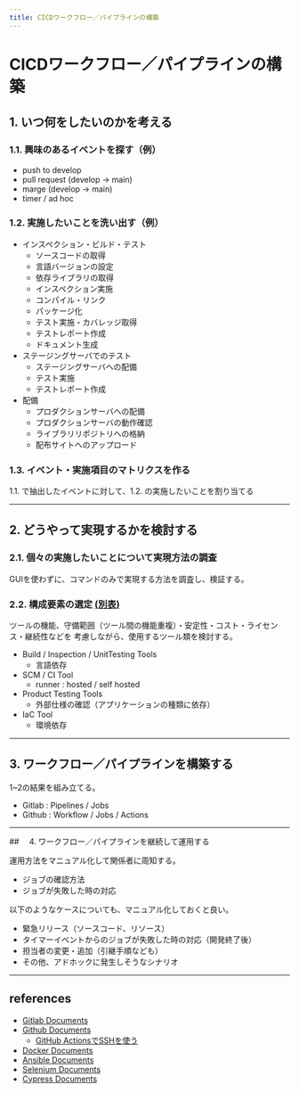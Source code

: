 ```yaml
---
title: CICDワークフロー／パイプラインの構築
---
```


# CICDワークフロー／パイプラインの構築

## 1. いつ何をしたいのかを考える

### 1.1. 興味のあるイベントを探す（例）
- push to develop
- pull request (develop -> main)
- marge (develop -> main)
- timer / ad hoc

### 1.2. 実施したいことを洗い出す（例）
- インスペクション・ビルド・テスト
    - ソースコードの取得
    - 言語バージョンの設定
    - 依存ライブラリの取得
    - インスペクション実施
    - コンパイル・リンク
    - パッケージ化
    - テスト実施・カバレッジ取得
    - テストレポート作成
    - ドキュメント生成
- ステージングサーバでのテスト
    - ステージングサーバへの配備
    - テスト実施
    - テストレポート作成
- 配備            
    - プロダクションサーバへの配備
    - プロダクションサーバの動作確認
    - ライブラリリポジトリへの格納
    - 配布サイトへのアップロード

### 1.3. イベント・実施項目のマトリクスを作る

1.1. で抽出したイベントに対して、1.2. の実施したいことを割り当てる

---

## 2. どうやって実現するかを検討する

### 2.1. 個々の実施したいことについて実現方法の調査

GUIを使わずに、コマンドのみで実現する方法を調査し、検証する。

### 2.2. 構成要素の選定 [(別表)](https://docs.google.com/spreadsheets/d/12Il34IC7_Fu7qVumBVeqZMOrrEduMCt9A97NR9yxlcI/edit?usp=sharing)

ツールの機能、守備範囲（ツール間の機能重複）・安定性・コスト・ライセンス・継続性などを
考慮しながら、使用するツール類を検討する。

- Build / Inspection / UnitTesting Tools
    - 言語依存
- SCM / CI Tool
    - runner : hosted / self hosted
- Product Testing Tools
    - 外部仕様の確認（アプリケーションの種類に依存）
- IaC Tool
    - 環境依存

---

## 3. ワークフロー／パイプラインを構築する

1~2の結果を組み立てる。

- Gitlab : Pipelines / Jobs
- Github : Workflow / Jobs / Actions

---

##　 4. ワークフロー／パイプラインを継続して運用する

運用方法をマニュアル化して関係者に周知する。

- ジョブの確認方法
- ジョブが失敗した時の対応

以下のようなケースについても、マニュアル化しておくと良い。

- 緊急リリース（ソースコード、リソース）
- タイマーイベントからのジョブが失敗した時の対応（開発終了後）
- 担当者の変更・追加（引継手順なども）
- その他、アドホックに発生しそうなシナリオ

---

## references

- [Gitlab Documents](https://docs.gitlab.com)
- [Github Documents](https://docs.github.com)
    - [GitHub ActionsでSSHを使う](https://qiita.com/shimataro999/items/b05a251c93fe6843cc16)
- [Docker Documents](https://docs.docker.com/manuals/)
- [Ansible Documents](https://docs.ansible.com/ansible/latest/index.html)
- [Selenium Documents](https://www.selenium.dev/documentation/)
- [Cypress Documents](https://docs.cypress.io/guides/overview/why-cypress)


